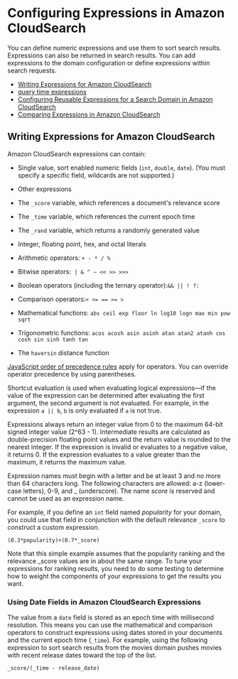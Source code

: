 # Configuring Expressions in Amazon CloudSearch<a name="configuring-expressions"></a>

You can define numeric expressions and use them to sort search results\. Expressions can also be returned in search results\. You can add expressions to the domain configuration or define expressions within search requests\. 


+ [Writing Expressions for Amazon CloudSearch](#writing-expressions)
+ [query time expressions](defining-expressions-in-requests.md)
+ [Configuring Reusable Expressions for a Search Domain in Amazon CloudSearch](configuring-reusable-expressions.md)
+ [Comparing Expressions in Amazon CloudSearch](comparing-expressions.md)

## Writing Expressions for Amazon CloudSearch<a name="writing-expressions"></a>

Amazon CloudSearch expressions can contain:

+ Single value, sort enabled numeric fields \(`int`, `double`, `date`\)\. \(You must specify a specific field, wildcards are not supported\.\)

+ Other expressions

+ The `_score` variable, which references a document's relevance score

+ The `_time` variable, which references the current epoch time

+ The `_rand` variable, which returns a randomly generated value

+ Integer, floating point, hex, and octal literals

+ Arithmetic operators: `+ - * / %`

+ Bitwise operators:` | & ^ ~ << >> >>>`

+ Boolean operators \(including the ternary operator\):` && || ! ?: `

+ Comparison operators:` < <= == >= > `

+ Mathematical functions: `abs ceil exp floor ln log10 logn max min pow sqrt `

+ Trigonometric functions: `acos acosh asin asinh atan atan2 atanh cos cosh sin sinh tanh tan`

+ The `haversin` distance function

[ JavaScript order of precedence rules](https://developer.mozilla.org/en-US/docs/Web/JavaScript/Reference/Operators/Operator_Precedence#Table) apply for operators\. You can override operator precedence by using parentheses\.

Shortcut evaluation is used when evaluating logical expressions—if the value of the expression can be determined after evaluating the first argument, the second argument is not evaluated\. For example, in the expression `a || b`, `b` is only evaluated if `a` is not true\.

Expressions always return an integer value from 0 to the maximum 64\-bit signed integer value \(2^63 \- 1\)\. Intermediate results are calculated as double\-precision floating point values and the return value is rounded to the nearest integer\. If the expression is invalid or evaluates to a negative value, it returns 0\. If the expression evaluates to a value greater than the maximum, it returns the maximum value\. 

Expression names must begin with a letter and be at least 3 and no more than 64 characters long\. The following characters are allowed: a\-z \(lower\-case letters\), 0\-9, and \_ \(underscore\)\. The name *score* is reserved and cannot be used as an expression name\.

For example, if you define an `int` field named *popularity* for your domain, you could use that field in conjunction with the default relevance `_score` to construct a custom expression\. 

```
(0.3*popularity)+(0.7*_score)
```

Note that this simple example assumes that the popularity ranking and the relevance \_score values are in about the same range\. To tune your expressions for ranking results, you need to do some testing to determine how to weight the components of your expressions to get the results you want\. 

### Using Date Fields in Amazon CloudSearch Expressions<a name="using-dates-in-expressions"></a>

The value from a `date` field is stored as an epoch time with millisecond resolution\. This means you can use the mathematical and comparison operators to construct expressions using dates stored in your documents and the current epoch time \(`_time`\)\. For example, using the following expression to sort search results from the movies domain pushes movies with recent release dates toward the top of the list\. 

```
_score/(_time - release_date)
```